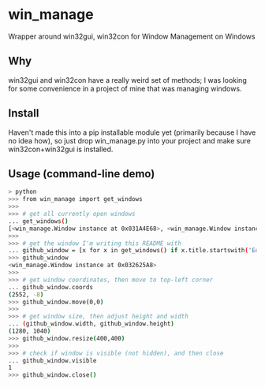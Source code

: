 # win_manage
Wrapper around win32gui, win32con for Window Management on Windows

## Why
win32gui and win32con have a really weird set of methods; I was looking for some convenience in a project of mine that was managing windows.

## Install
Haven't made this into a pip installable module yet (primarily because I have no idea how), so just drop win_manage.py into your project and make sure win32con+win32gui is installed.

## Usage (command-line demo)
```bash
> python
>>> from win_manage import get_windows
>>>
>>> # get all currently open windows
... get_windows()
[<win_manage.Window instance at 0x031A4E68>, <win_manage.Window instance at 0x031A44B8>,...]
>>>
>>> # get the window I'm writing this README with
... github_window = [x for x in get_windows() if x.title.startswith('Editing win_manage/READM')][0]
>>> github_window
<win_manage.Window instance at 0x032625A8>
>>>
>>> # get window coordinates, then move to top-left corner
... github_window.coords
(2552, -8)
>>> github_window.move(0,0)
>>>
>>> # get window size, then adjust height and width
... (github_window.width, github_window.height)
(1280, 1040)
>>> github_window.resize(400,400)
>>>
>>> # check if window is visible (not hidden), and then close
... github_window.visible
1
>>> github_window.close()
```

